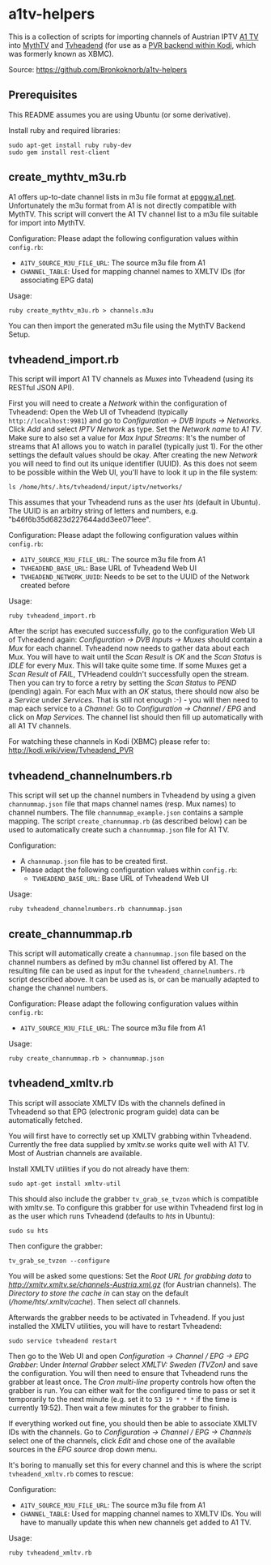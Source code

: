 a1tv-helpers
============

This is a collection of scripts for importing channels of Austrian IPTV
[A1 TV](http://www.a1.net/tv/) into [MythTV](https://www.mythtv.org/) and
[Tvheadend](http://tvheadend.org/) (for use as a
[PVR backend within Kodi](http://kodi.wiki/view/Tvheadend_PVR), which was
formerly known as XBMC).

Source: https://github.com/Bronkoknorb/a1tv-helpers

Prerequisites
-------------

This README assumes you are using Ubuntu (or some derivative).

Install ruby and required libraries:

    sudo apt-get install ruby ruby-dev
    sudo gem install rest-client


create_mythtv_m3u.rb
--------------------

A1 offers up-to-date channel lists in m3u file format at
[epggw.a1.net](http://epggw.a1.net/). Unfortunately the m3u format from A1 is
not directly compatible with MythTV. This script will convert the A1 TV channel
list to a m3u file suitable for import into MythTV.

Configuration: Please adapt the following configuration values within
`config.rb`:
  * `A1TV_SOURCE_M3U_FILE_URL`: The source m3u file from A1
  * `CHANNEL_TABLE`: Used for mapping channel names to XMLTV IDs (for
     associating EPG data)

Usage:

    ruby create_mythtv_m3u.rb > channels.m3u

You can then import the generated m3u file using the MythTV Backend Setup.


tvheadend_import.rb
-------------------

This script will import A1 TV channels as *Muxes* into Tvheadend (using its
RESTful JSON API).

First you will need to create a *Network* within the configuration of Tvheadend:
Open the Web UI of Tvheadend (typically `http://localhost:9981`) and go to
*Configuration -> DVB Inputs -> Networks*. Click *Add* and select *IPTV Network*
as type. Set the *Network name* to *A1 TV*. Make sure to also set a value for
*Max Input Streams*: It's the number of streams that A1 allows you to watch in
parallel (typically just 1). For the other settings the default values should be
okay. After creating the new *Network* you will need to find out its unique
identifier (UUID). As this does not seem to be possible within the Web UI,
you'll have to look it up in the file system:

    ls /home/hts/.hts/tvheadend/input/iptv/networks/
    
This assumes that your Tvheadend runs as the user *hts* (default in Ubuntu). The
UUID is an arbitry string of letters and numbers,
e.g. "b46f6b35d6823d227644add3ee071eee".

Configuration: Please adapt the following configuration values within
`config.rb`:
  * `A1TV_SOURCE_M3U_FILE_URL`: The source m3u file from A1
  * `TVHEADEND_BASE_URL`: Base URL of Tvheadend Web UI
  * `TVHEADEND_NETWORK_UUID`: Needs to be set to the UUID of the Network created
    before

Usage:

    ruby tvheadend_import.rb
    
After the script has executed successfully, go to the configuration Web UI of
Tvheadend again: *Configuration -> DVB Inputs -> Muxes* should contain a *Mux*
for each channel. Tvheadend now needs to gather data about each Mux. You will
have to wait until the *Scan Result* is *OK* and the *Scan Status* is *IDLE* for
every Mux. This will take quite some time. If some Muxes get a *Scan Result* of
*FAIL*, TVHeadend couldn't successfully open the stream. Then you can try to
force a retry by setting the *Scan Status* to *PEND* (pending) again.
For each Mux with an *OK* status, there should now also be a *Service* under
*Services*. That is still not enough :-) - you will then need to map each
service to a *Channel*: Go to *Configuration -> Channel / EPG* and click on
*Map Services*. The channel list should then fill up automatically with all
A1 TV channels.

For watching these channels in Kodi (XBMC) please refer to:
http://kodi.wiki/view/Tvheadend_PVR


tvheadend_channelnumbers.rb
---------------------------

This script will set up the channel numbers in Tvheadend by using a given
`channummap.json` file that maps channel names (resp. Mux names) to channel
numbers. The file `channummap_example.json` contains a sample mapping.
The script `create_channummap.rb` (as described below) can be used to
automatically create such a `channummap.json` file for A1 TV.

Configuration:
  * A `channumap.json` file has to be created first.
  * Please adapt the following configuration values within `config.rb`:
    * `TVHEADEND_BASE_URL`: Base URL of Tvheadend Web UI

Usage:
    
    ruby tvheadend_channelnumbers.rb channummap.json


create_channummap.rb
--------------------

This script will automatically create a `channummap.json` file based on the
channel numbers as defined by m3u channel list offered by A1. The resulting
file can be used as input for the `tvheadend_channelnumbers.rb` script described
above. It can be used as is, or can be manually adapted to change the channel
numbers.

Configuration: Please adapt the following configuration values within
`config.rb`:
  * `A1TV_SOURCE_M3U_FILE_URL`: The source m3u file from A1

Usage:

    ruby create_channummap.rb > channummap.json

tvheadend_xmltv.rb
------------------

This script will associate XMLTV IDs with the channels defined in Tvheadend so
that EPG (electronic program guide) data can be automatically fetched.

You will first have to correctly set up XMLTV grabbing within Tvheadend.
Currently the free data supplied by xmltv.se works quite well with A1 TV. Most
of Austrian channels are available.

Install XMLTV utilities if you do not already have them:

    sudo apt-get install xmltv-util

This should also include the grabber `tv_grab_se_tvzon` which is compatible with
xmltv.se.
To configure this grabber for use within Tvheadend first log in as the user
which runs Tvheadend (defaults to *hts* in Ubuntu):

    sudo su hts

Then configure the grabber:

    tv_grab_se_tvzon --configure

You will be asked some questions: Set the *Root URL for grabbing data* to
*http://xmltv.xmltv.se/channels-Austria.xml.gz* (for Austrian channels). The
*Directory to store the cache in* can stay on the default
(*/home/hts/.xmltv/cache*). Then select *all* channels.

Afterwards the grabber needs to be activated in Tvheadend. If you just installed
the XMLTV utilities, you will have to restart Tvheadend:

    sudo service tvheadend restart

Then go to the Web UI and open *Configuration -> Channel / EPG -> EPG Grabber*:
Under *Internal Grabber* select *XMLTV: Sweden (TVZon)* and save the
configuration.
You will then need to ensure that Tvheadend runs the grabber at least once. The
*Cron multi-line* property controls how often the grabber is run. You can either
wait for the configured time to pass or set it temporarily to the next minute
(e.g. set it to `53 19 * * *` if the time is currently 19:52). Then wait a few
minutes for the grabber to finish.

If everything worked out fine, you should then be able to associate XMLTV IDs
with the channels. Go to *Configuration -> Channel / EPG -> Channels* select one
of the channels, click *Edit* and chose one of the available sources in the
*EPG source* drop down menu.

It's boring to manually set this for every channel and this is where the script
`tvheadend_xmltv.rb` comes to rescue:

Configuration:
  * `A1TV_SOURCE_M3U_FILE_URL`: The source m3u file from A1
  * `CHANNEL_TABLE`: Used for mapping channel names to XMLTV IDs. You will have
     to manually update this when new channels get added to A1 TV.

Usage:

    ruby tvheadend_xmltv.rb
